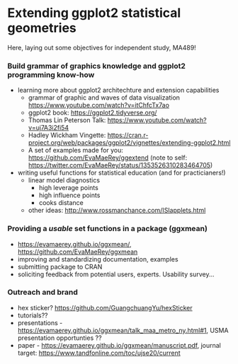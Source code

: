 # Extending ggplot2 statistical geometries
Here, laying out some objectives for independent study, MA489!

### Build grammar of graphics knowledge and ggplot2 programming know-how

- learning more about ggplot2 architechture and extension capabilities
   - grammar of graphic and waves of data visualization https://www.youtube.com/watch?v=itChfcTx7ao
   - ggplot2 book: https://ggplot2.tidyverse.org/ 
   - Thomas Lin Peterson Talk: https://www.youtube.com/watch?v=uj7A3i2fi54
   - Hadley Wickham Vingette: https://cran.r-project.org/web/packages/ggplot2/vignettes/extending-ggplot2.html
   - A set of examples made for you:  https://github.com/EvaMaeRey/ggextend  (note to self: https://twitter.com/EvaMaeRey/status/1353526310283464705)
- writing useful functions for statistical education (and for practicianers!)
  - linear model diagnostics  
    - high leverage points
    - high influence points
    - cooks distance
  - other ideas:  http://www.rossmanchance.com/ISIapplets.html

### Providing a *usable* set functions in a package (ggxmean)
- https://evamaerey.github.io/ggxmean/, https://github.com/EvaMaeRey/ggxmean
- improving and standardizing documentation, examples
- submitting package to CRAN
- soliciting feedback from potential users, experts.  Usability survey... 

### Outreach and brand
- hex sticker? https://github.com/GuangchuangYu/hexSticker
- tutorials??
- presentations - https://evamaerey.github.io/ggxmean/talk_maa_metro_ny.html#1, USMA presentation opportunties ??
- paper - https://evamaerey.github.io/ggxmean/manuscript.pdf, journal target: https://www.tandfonline.com/toc/ujse20/current

